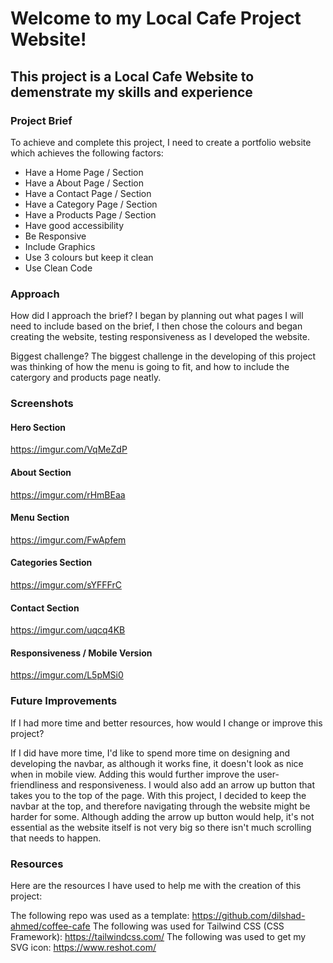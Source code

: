 # Welcome to my Local Cafe Project Website!

## This project is a Local Cafe Website to demenstrate my skills and experience

### Project Brief
 To achieve and complete this project, I need to create a portfolio website which achieves the following factors:
 * Have a Home Page / Section
 * Have a About Page / Section
 * Have a Contact Page / Section
 * Have a Category Page / Section
 * Have a Products Page / Section
 * Have good accessibility
 * Be Responsive
 * Include Graphics
 * Use 3 colours but keep it clean
 * Use Clean Code

 ### Approach
 How did I approach the brief?
 I began by planning out what pages I will need to include based on the brief, I then chose the colours and began creating the website, testing responsiveness as I developed the website.

 Biggest challenge?
 The biggest challenge in the developing of this project was thinking of how the menu is going to fit, and how to include the catergory and products page neatly. 

 ### Screenshots
 #### Hero Section
https://imgur.com/VqMeZdP

#### About Section
https://imgur.com/rHmBEaa

#### Menu Section
https://imgur.com/FwApfem

#### Categories Section
https://imgur.com/sYFFFrC

#### Contact Section
https://imgur.com/uqcq4KB

#### Responsiveness / Mobile Version
https://imgur.com/L5pMSi0

 ### Future Improvements
 If I had more time and better resources, how would I change or improve this project?

 If I did have more time, I'd like to spend more time on designing and developing the navbar, as although it works fine, it doesn't look as nice when in mobile view. Adding this would further improve the user-friendliness and responsiveness. I would also add an arrow up button that takes you to the top of the page. With this project, I decided to keep the navbar at the top, and therefore navigating through the website might be harder for some. Although adding the arrow up button would help, it's not essential as the website itself is not very big so there isn't much scrolling that needs to happen.

 ### Resources
 Here are the resources I have used to help me with the creation of this project:

The following repo was used as a template: https://github.com/dilshad-ahmed/coffee-cafe
The following was used for Tailwind CSS (CSS Framework): https://tailwindcss.com/
The following was used to get my SVG icon: https://www.reshot.com/
